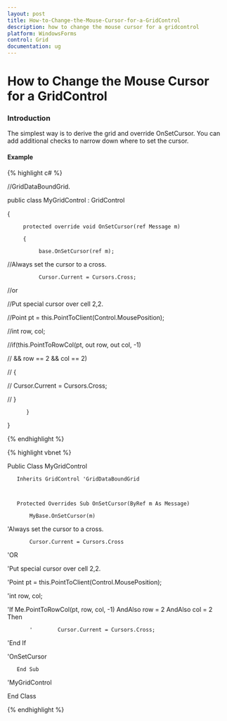 ```yaml
---
layout: post
title: How-to-Change-the-Mouse-Cursor-for-a-GridControl
description: how to change the mouse cursor for a gridcontrol
platform: WindowsForms
control: Grid
documentation: ug
---
```


# How to Change the Mouse Cursor for a GridControl

### Introduction

The simplest way is to derive the grid and override OnSetCursor. You can add additional checks to narrow down where to set the cursor.

#### Example

{% highlight c# %}



//GridDataBoundGrid.

  public class MyGridControl : GridControl 

  {

         protected override void OnSetCursor(ref Message m)

         {

              base.OnSetCursor(ref m);



//Always set the cursor to a cross.

              Cursor.Current = Cursors.Cross;



//or

//Put special cursor over cell 2,2.

//Point pt = this.PointToClient(Control.MousePosition);

//int row, col;

//if(this.PointToRowCol(pt, out row, out col, -1)

//        && row == 2 && col == 2)

// {

//        Cursor.Current = Cursors.Cross;

// }

          }

}


{% endhighlight %}

{% highlight vbnet %}



   Public Class MyGridControl

       Inherits GridControl 'GridDataBoundGrid



       Protected Overrides Sub OnSetCursor(ByRef m As Message)

           MyBase.OnSetCursor(m)



'Always set the cursor to a cross.

           Cursor.Current = Cursors.Cross



'OR

'Put special cursor over cell 2,2.

'Point pt = this.PointToClient(Control.MousePosition);

'int row, col;

'If Me.PointToRowCol(pt, row, col, -1) AndAlso row = 2 AndAlso col = 2 Then

           '        Cursor.Current = Cursors.Cross;

'End If



'OnSetCursor 

       End Sub 



'MyGridControl 

End Class 


{% endhighlight %}

